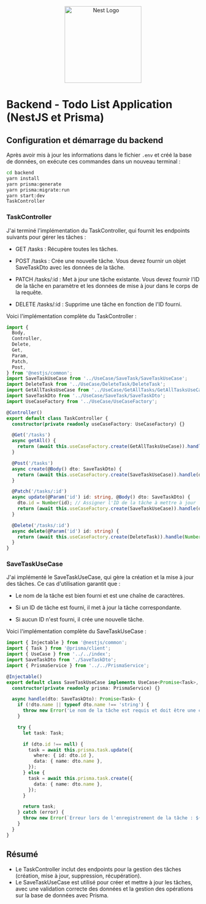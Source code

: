 <p align="center">
  <a href="http://nestjs.com/" target="blank"><img src="https://nestjs.com/img/logo-small.svg" width="200" alt="Nest Logo" /></a>
</p>

# Backend - Todo List Application (NestJS et Prisma)

## Configuration et démarrage du backend

Après avoir mis à jour les informations dans le fichier `.env` et créé la base de données, on exécute ces commandes dans un nouveau terminal :

```bash
cd backend
yarn install
yarn prisma:generate
yarn prisma:migrate:run
yarn start:dev
TaskController
```
### TaskController

J'ai terminé l'implémentation du TaskController, qui fournit les endpoints suivants pour gérer les tâches :

- GET /tasks : Récupère toutes les tâches.

- POST /tasks : Crée une nouvelle tâche. Vous devez fournir un objet SaveTaskDto avec les données de la tâche.

- PATCH /tasks/:id : Met à jour une tâche existante. Vous devez fournir l'ID de la tâche en paramètre et les données de mise à jour dans le corps de la requête.

- DELETE /tasks/:id : Supprime une tâche en fonction de l'ID fourni.

Voici l'implémentation complète du TaskController :

```typescript
import {
  Body,
  Controller,
  Delete,
  Get,
  Param,
  Patch,
  Post,
} from '@nestjs/common';
import SaveTaskUseCase from '../UseCase/SaveTask/SaveTaskUseCase';
import DeleteTask from '../UseCase/DeleteTask/DeleteTask';
import GetAllTasksUseCase from '../UseCase/GetAllTasks/GetAllTasksUseCase';
import SaveTaskDto from '../UseCase/SaveTask/SaveTaskDto';
import UseCaseFactory from '../UseCase/UseCaseFactory';

@Controller()
export default class TaskController {
  constructor(private readonly useCaseFactory: UseCaseFactory) {}

  @Get('/tasks')
  async getAll() {
    return (await this.useCaseFactory.create(GetAllTasksUseCase)).handle();
  }

  @Post('/tasks')
  async create(@Body() dto: SaveTaskDto) {
    return (await this.useCaseFactory.create(SaveTaskUseCase)).handle(dto);
  }

  @Patch('/tasks/:id')
  async update(@Param('id') id: string, @Body() dto: SaveTaskDto) {
    dto.id = Number(id); // Assigner l'ID de la tâche à mettre à jour
    return (await this.useCaseFactory.create(SaveTaskUseCase)).handle(dto);
  }

  @Delete('/tasks/:id')
  async delete(@Param('id') id: string) {
    return (await this.useCaseFactory.create(DeleteTask)).handle(Number(id));
  }
}
```

### SaveTaskUseCase

J'ai implémenté le SaveTaskUseCase, qui gère la création et la mise à jour des tâches. Ce cas d'utilisation garantit que :

- Le nom de la tâche est bien fourni et est une chaîne de caractères.

- Si un ID de tâche est fourni, il met à jour la tâche correspondante.

- Si aucun ID n'est fourni, il crée une nouvelle tâche.

Voici l'implémentation complète du SaveTaskUseCase :

```typescript
import { Injectable } from '@nestjs/common';
import { Task } from '@prisma/client';
import { UseCase } from '../../index';
import SaveTaskDto from './SaveTaskDto';
import { PrismaService } from '../../PrismaService';

@Injectable()
export default class SaveTaskUseCase implements UseCase<Promise<Task>, [dto: SaveTaskDto]> {
  constructor(private readonly prisma: PrismaService) {}

  async handle(dto: SaveTaskDto): Promise<Task> {
    if (!dto.name || typeof dto.name !== 'string') {
      throw new Error('Le nom de la tâche est requis et doit être une chaîne de caractères');
    }

    try {
      let task: Task;

      if (dto.id !== null) {
        task = await this.prisma.task.update({
          where: { id: dto.id },
          data: { name: dto.name },
        });
      } else {
        task = await this.prisma.task.create({
          data: { name: dto.name },
        });
      }

      return task;
    } catch (error) {
      throw new Error(`Erreur lors de l'enregistrement de la tâche : ${error.message}`);
    }
  }
}
```

## Résumé
- Le TaskController inclut des endpoints pour la gestion des tâches (création, mise à jour, suppression, récupération).
- Le SaveTaskUseCase est utilisé pour créer et mettre à jour les tâches, avec une validation correcte des données et la gestion des opérations sur la base de données avec Prisma.



